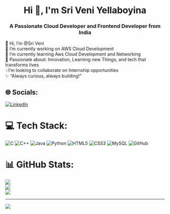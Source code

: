 <h1 align="center">Hi 👋, I'm Sri Veni Yellaboyina</h1>
<h3 align="center">A Passionate Cloud Developer and Frontend Developer from India</h3>

👋 Hi, I’m @Sri Veni<br>🚀 I’m currently working on AWS Cloud Development <br>🌱 I’m currently learning Aws Cloud Development and Networking <br>👀 Passionate about: Innovation, Learning new Things, and tech that transforms lives<br>💡I’m looking to collaborate on Internship opportunities<br>✨ “Always curious, always building!”


## 🌐 Socials:
[![LinkedIn](https://img.shields.io/badge/LinkedIn-%230077B5.svg?logo=linkedin&logoColor=white)](https://linkedin.com/in/sri-veni-yellaboyina-a4a252291) 

# 💻 Tech Stack:
![C](https://img.shields.io/badge/c-%2300599C.svg?style=for-the-badge&logo=c&logoColor=white) ![C++](https://img.shields.io/badge/c++-%2300599C.svg?style=for-the-badge&logo=c%2B%2B&logoColor=white) ![Java](https://img.shields.io/badge/java-%23ED8B00.svg?style=for-the-badge&logo=openjdk&logoColor=white) ![Python](https://img.shields.io/badge/python-3670A0?style=for-the-badge&logo=python&logoColor=ffdd54) ![HTML5](https://img.shields.io/badge/html5-%23E34F26.svg?style=for-the-badge&logo=html5&logoColor=white) ![CSS3](https://img.shields.io/badge/css3-%231572B6.svg?style=for-the-badge&logo=css3&logoColor=white) ![MySQL](https://img.shields.io/badge/mysql-4479A1.svg?style=for-the-badge&logo=mysql&logoColor=white) ![GitHub](https://img.shields.io/badge/github-%23121011.svg?style=for-the-badge&logo=github&logoColor=white)
# 📊 GitHub Stats:
![](https://github-readme-stats.vercel.app/api?username=Sriveniyellaboyina&theme=dark&hide_border=false&include_all_commits=true&count_private=true)<br/>
![](https://github-readme-streak-stats.herokuapp.com/?user=Sriveniyellaboyina&theme=dark&hide_border=false)<br/>
![](https://github-readme-stats.vercel.app/api/top-langs/?username=Sriveniyellaboyina&theme=dark&hide_border=false&include_all_commits=true&count_private=true&layout=compact)

---
[![](https://visitcount.itsvg.in/api?id=Sriveniyellaboyina&icon=0&color=0)](https://visitcount.itsvg.in)

<!-- Proudly created with GPRM ( https://gprm.itsvg.in ) -->
